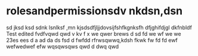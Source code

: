 # rolesandpermissionsdv nkdsn,dsn 
sd jksd ksd
sdnk lsnlksf
 ,mn kjsdsdfjljjdovsijfshfkgnksfh dfjghifdjgl dkfnbldf
Test edited
fvdfvqwd qwd
v kv f x
we qwer brews d sd fd
we wf we we 23es ees 
d  a ad da
ds fsd d
 fwfdd  rfrwsqwwq,kdsh fkwk
fw fd fd
ewf wefwedwef efw
wqsqwsqws
qwd d dwq qwd
